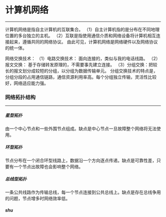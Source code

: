 # 计算机网络
---
  计算机网络是指自主计算机的互联集合。
  （1）自主计算机指的是分布在不同地理位置的多台独立的主机。
  （2）互联是指使用通信介质和网络设备将计算机相互连接起来，遵循共同的网络协议。
    由此可见，计算机网络是网络硬件以及网络协议的统一体。
   
   网络交换技术：
    （1）电路交换技术： 面向连接的，类似与我的电话线路。
    （2）报文交换： 基于存储转发原理的，不需要事先建立连接。
    （3）分组交换：把较长的报文划分成较短的分组，以分组为数据传输单元。
    分组交换技术的特点是，分组分段的占用通信链路，通信资源利用率高。每个分组独立传输，灵活性比较好，网络适应能力强。

### 网络拓扑结构
----
##### 星型拓扑
  由一个中心节点和一些外围节点组成。缺点是中心节点一旦故障整个网络将无法使用。
##### 环型拓扑
  节点分布在一个闭合环型线路上，数据沿一个方向逐点传递。缺点是可靠性差，只要有一个节点出故障也会影响整个网络。
##### 总线型拓扑
  一条公共线路作为传输总线，每一个节点连接到公共总线上。缺点是存在总线争用的问题，节点增多时网络效率低。
#####   shu
<!--stackedit_data:
eyJoaXN0b3J5IjpbMTc4NDEyOTgyOCw0OTEyMzE4MTAsLTUwND
czNzQwOCwxODA3ODQwNzY1LC0xNjY2NTc5NTg5XX0=
-->